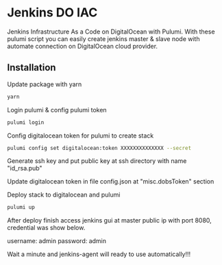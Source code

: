# Jenkins DO IAC

Jenkins Infrastructure As a Code on DigitalOcean with Pulumi.
With these pulumi script you can easily create jenkins master & slave node with automate connection on DigitalOcean cloud provider.

## Installation

Update package with yarn

```bash
yarn
```

Login pulumi & config pulumi token

```bash
pulumi login
```

Config digitalocean token for pulumi to create stack

```bash
pulumi config set digitalocean:token XXXXXXXXXXXXXX --secret
```

Generate ssh key and put public key at ssh directory with name "id_rsa.pub"

Update digitalocean token in file config.json at "misc.dobsToken" section

Deploy stack to digitalocean and pulumi

```bash
pulumi up
```

After deploy finish access jenkins gui at master public ip with port 8080, credential was show below.

username: admin
password: admin

Wait a minute and jenkins-agent will ready to use automatically!!!